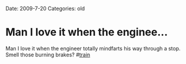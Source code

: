 Date: 2009-7-20
Categories: old

# Man I love it when the enginee...

Man I love it when the engineer totally mindfarts his way through a stop. Smell those burning brakes? #<a href="http://search.twitter.com/search?q=%23train">train</a>
